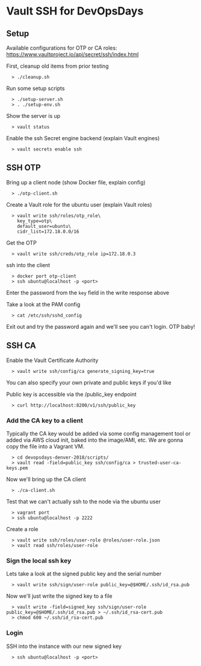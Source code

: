 # Vault SSH for DevOpsDays

## Setup

Available configurations for OTP or CA roles: https://www.vaultproject.io/api/secret/ssh/index.html

First, cleanup old items from prior testing

```
  > ./cleanup.sh
```

Run some setup scripts

```
  > ./setup-server.sh
  > . ./setup-env.sh
```

Show the server is up

```
  > vault status
```

Enable the ssh Secret engine backend (explain Vault engines)

```
  > vault secrets enable ssh
```

## SSH OTP

Bring up a client node (show Docker file, explain config)

```
  > ./otp-client.sh
```

Create a Vault role for the ubuntu user (explain Vault roles)

```
  > vault write ssh/roles/otp_role\
    key_type=otp\
    default_user=ubuntu\
    cidr_list=172.18.0.0/16
```

Get the OTP

```
  > vault write ssh/creds/otp_role ip=172.18.0.3
```

ssh into the client

```
  > docker port otp-client
  > ssh ubuntu@localhost -p <port>
```

Enter the password from the `key` field in the write response above

Take a look at the PAM config

```
  > cat /etc/ssh/sshd_config
```

Exit out and try the password again and we'll see you can't login. OTP baby!

## SSH CA

Enable the Vault Certificate Authority

```
  > vault write ssh/config/ca generate_signing_key=true
```

You can also specify your own private and public keys if you'd like

Public key is accessible via the /public_key endpoint

```
  > curl http://localhost:8200/v1/ssh/public_key
```

### Add the CA key to a client

Typically the CA key would be added via some config management tool or
added via AWS cloud init, baked into the image/AMI, etc. We are gonna copy the
file into a Vagrant VM.

```
  > cd devopsdays-denver-2018/scripts/
  > vault read -field=public_key ssh/config/ca > trusted-user-ca-keys.pem
```

Now we'll bring up the CA client

```
  > ./ca-client.sh
```

Test that we can't actually ssh to the node via the ubuntu user

```
  > vagrant port
  > ssh ubuntu@localhost -p 2222
```

Create a role

```
  > vault write ssh/roles/user-role @roles/user-role.json
  > vault read ssh/roles/user-role
```

### Sign the local ssh key

Lets take a look at the signed public key and the serial number

```
  > vault write ssh/sign/user-role public_key=@$HOME/.ssh/id_rsa.pub
```

Now we'll just write the signed key to a file

```
  > vault write -field=signed_key ssh/sign/user-role public_key=@$HOME/.ssh/id_rsa.pub > ~/.ssh/id_rsa-cert.pub
  > chmod 600 ~/.ssh/id_rsa-cert.pub
```

### Login

SSH into the instance with our new signed key

```
  > ssh ubuntu@localhost -p <port>
```
